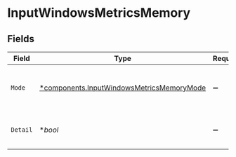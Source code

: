 # InputWindowsMetricsMemory


## Fields

| Field                                                                                                 | Type                                                                                                  | Required                                                                                              | Description                                                                                           |
| ----------------------------------------------------------------------------------------------------- | ----------------------------------------------------------------------------------------------------- | ----------------------------------------------------------------------------------------------------- | ----------------------------------------------------------------------------------------------------- |
| `Mode`                                                                                                | [*components.InputWindowsMetricsMemoryMode](../../models/components/inputwindowsmetricsmemorymode.md) | :heavy_minus_sign:                                                                                    | Select the level of details for memory metrics                                                        |
| `Detail`                                                                                              | **bool*                                                                                               | :heavy_minus_sign:                                                                                    | Generate metrics for all memory states                                                                |